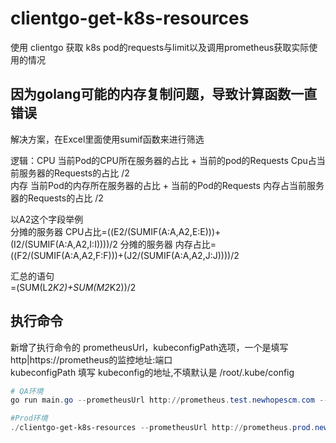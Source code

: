 # clientgo-get-k8s-resources
使用 clientgo 获取 k8s pod的requests与limit以及调用prometheus获取实际使用的情况


## 因为golang可能的内存复制问题，导致计算函数一直错误
解决方案，在Excel里面使用sumif函数来进行筛选

逻辑：CPU 当前Pod的CPU所在服务器的占比 + 当前的pod的Requests Cpu占当前服务器的Requests的占比 /2   
      内存 当前Pod的内存所在服务器的占比 + 当前的Pod的Requests 内存占当前服务器的Requests的占比 /2   

以A2这个字段举例  
分摊的服务器 CPU占比=((E2/(SUMIF(A:A,A2,E:E)))+(I2/(SUMIF(A:A,A2,I:I))))/2
分摊的服务器 内存占比=((F2/(SUMIF(A:A,A2,F:F)))+(J2/(SUMIF(A:A,A2,J:J))))/2

汇总的语句  
=(SUM(L2*K2)+SUM(M2*K2))/2

## 执行命令  

新增了执行命令的 prometheusUrl，kubeconfigPath选项，一个是填写 http|https://prometheus的监控地址:端口  
kubeconfigPath 填写 kubeconfig的地址,不填默认是 /root/.kube/config   

```powershell
# QA环境
go run main.go --prometheusUrl http://prometheus.test.newhopescm.com --kubeconfigPath /root/.kube/yyx-ali-qa.yaml

#Prod环境
./clientgo-get-k8s-resources --prometheusUrl http://prometheus.prod.newhopescm.com --kubeconfigPath /root/.kube/yyx-ali-prod.yaml
```



